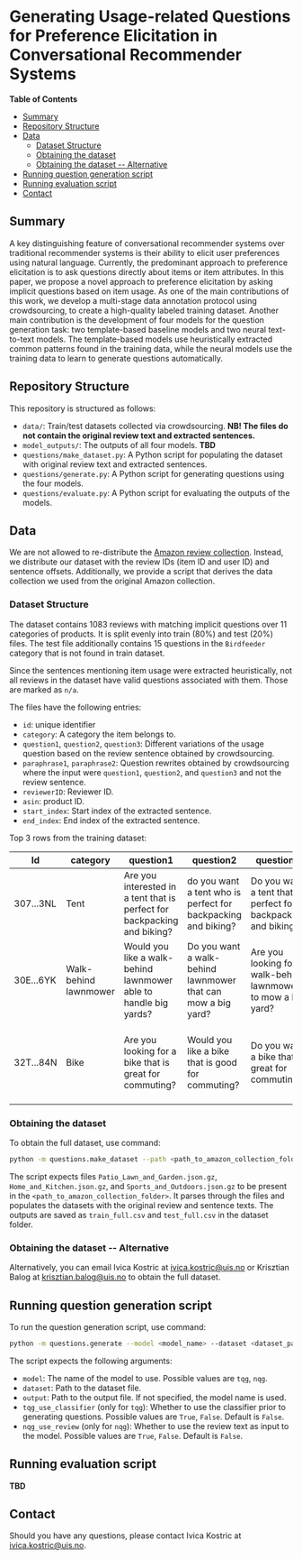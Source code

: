 # Generating Usage-related Questions for Preference Elicitation in Conversational Recommender Systems

<!-- START doctoc generated TOC please keep comment here to allow auto update -->
<!-- DON'T EDIT THIS SECTION, INSTEAD RE-RUN doctoc TO UPDATE -->
**Table of Contents**

- [Summary](#summary)
- [Repository Structure](#repository-structure)
- [Data](#data)
  - [Dataset Structure](#dataset-structure)
  - [Obtaining the dataset](#obtaining-the-dataset)
  - [Obtaining the dataset -- Alternative](#obtaining-the-dataset----alternative)
- [Running question generation script](#running-question-generation-script)
- [Running evaluation script](#running-evaluation-script)
- [Contact](#contact)

<!-- END doctoc generated TOC please keep comment here to allow auto update -->

## Summary

A key distinguishing feature of conversational recommender systems over traditional recommender systems is their ability to elicit user preferences using natural language.  Currently, the predominant approach to preference elicitation is to ask questions directly about items or item attributes. In this paper, we propose a novel approach to preference elicitation by asking implicit questions based on item usage.  As one of the main contributions of this work, we develop a multi-stage data annotation protocol using crowdsourcing, to create a high-quality labeled training dataset. Another main contribution is the development of four models for the question generation task: two template-based baseline models and two neural text-to-text models.  The template-based models use heuristically extracted common patterns found in the training data, while the neural models use the training data to learn to generate questions automatically.

## Repository Structure

This repository is structured as follows:

  - `data/`: Train/test datasets collected via crowdsourcing. **NB! The files do not contain the original review text and extracted sentences.**
  - `model_outputs/`: The outputs of all four models. **TBD**
  - `questions/make_dataset.py`: A Python script for populating the dataset with original review text and extracted sentences.
  - `questions/generate.py`: A Python script for generating questions using the four models.
  - `questions/evaluate.py`: A Python script for evaluating the outputs of the models.

## Data

We are not allowed to re-distribute the [Amazon review collection](https://nijianmo.github.io/amazon/index.html). Instead, we distribute our dataset with the review IDs (item ID and user ID) and sentence offsets. Additionally, we provide a script that derives the data collection we used from the original Amazon collection.

### Dataset Structure

The dataset contains 1083 reviews with matching implicit questions over 11 categories of products. It is split evenly into train (80%) and test (20%) files.
The test file additionally contains 15 questions in the `Birdfeeder` category that is not found in train dataset.

Since the sentences mentioning item usage were extracted heuristically, not all reviews in the dataset have valid questions associated with them. Those are marked as `n/a`.

The files have the following entries:

  - `id`: unique identifier
  - `category`: A category the item belongs to.
  - `question1`, `question2`, `question3`: Different variations of the usage question based on the review sentence obtained by crowdsourcing.
  - `paraphrase1`, `paraphrase2`: Question rewrites obtained by crowdsourcing where the input were `question1`, `question2`, and `question3` and not the review sentence.
  - `reviewerID`: Reviewer ID.
  - `asin`: product ID.
  - `start_index`: Start index of the extracted sentence.
  - `end_index`: End index of the extracted sentence.

Top 3 rows from the training dataset:

| Id         | category     | question1 |question2 |question3 |paraphrase1 |paraphrase2 |reviewerID|asin|start_index|end_index|
|--------------|-----------|------------|------------|------------|------------|------------|------------|------------|------------|------------|
| 307...3NL         | Tent     | Are you interested in a tent that is perfect for backpacking and biking? |do you want a tent who is perfect for backpacking and biking? |Do you want a tent that's perfect for backpacking and biking? |Can you use a tent that is great for both biking and hiking? |Do you want a comfortable cycling tent? |A2P8B5PMOIE7W|B00A8E2F88|0|34|
| 30E...6YK         | Walk-behind lawnmower     | Would you like a walk-behind lawnmower able to handle big yards? |Do you want a walk-behind lawnmower that can mow a big yard? |Are you looking for walk-behind lawnmower to mow a big yard? |Need a lawnmower that can mow a big yard? |How does a walk behind lawnmower to mow a big yard sound? |AEEI3GYQ5R0O5|B00Q2MGO32|80|139|
| 32T...84N         | Bike     | Are you looking for a bike that is great for commuting? |Would you like a bike that is good for commuting? |Do you want a bike that is great for commuting? |Are you interested in purchasing a bike that makes it easy for commuting? |Do you want a bike that can be used for commuting? |A2RLVLI4RIXPW8|B004Q3N0GI|0|84|


### Obtaining the dataset

To obtain the full dataset, use command:

```bash
python -m questions.make_dataset --path <path_to_amazon_collection_folder>
```

The script expects files `Patio_Lawn_and_Garden.json.gz`, `Home_and_Kitchen.json.gz`, and `Sports_and_Outdoors.json.gz` to be present in the `<path_to_amazon_collection_folder>`. It parses through the files and populates the datasets with the original review and sentence texts.
The outputs are saved as `train_full.csv` and `test_full.csv` in the dataset folder.

### Obtaining the dataset -- Alternative

Alternatively, you can email Ivica Kostric at <ivica.kostric@uis.no> or Krisztian Balog at <krisztian.balog@uis.no> to obtain the full dataset.


## Running question generation script

To run the question generation script, use command:

```bash
python -m questions.generate --model <model_name> --dataset <dataset_path>
```

The script expects the following arguments:

  - `model`: The name of the model to use. Possible values are `tqg`, `nqg`.
  - `dataset`: Path to the dataset file.
  - `output`: Path to the output file. If not specified, the model name is used.
  - `tqg_use_classifier` (only for `tqg`): Whether to use the classifier prior to generating questions. Possible values are `True`, `False`. Default is `False`.
  - `nqg_use_review` (only for `nqg`): Whether to use the review text as input to the model. Possible values are `True`, `False`. Default is `False`.


## Running evaluation script

**TBD**

## Contact

Should you have any questions, please contact Ivica Kostric at <ivica.kostric@uis.no>.
